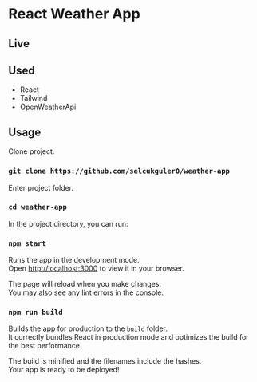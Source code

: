 # React Weather App

## Live
[weather.selcukguler.com]: weather.selcukguler.com

## Used
- React
- Tailwind
- OpenWeatherApi

## Usage

Clone project.

### `git clone https://github.com/selcukguler0/weather-app`

Enter project folder.

### `cd weather-app`

In the project directory, you can run:

### `npm start`

Runs the app in the development mode.\
Open [http://localhost:3000](http://localhost:3000) to view it in your browser.

The page will reload when you make changes.\
You may also see any lint errors in the console.

### `npm run build`

Builds the app for production to the `build` folder.\
It correctly bundles React in production mode and optimizes the build for the best performance.

The build is minified and the filenames include the hashes.\
Your app is ready to be deployed!
